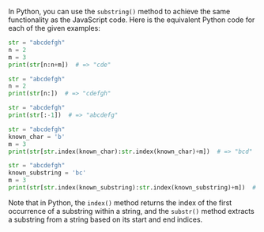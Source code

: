 In Python, you can use the `substring()` method to achieve the same functionality as the JavaScript code. Here is the equivalent Python code for each of the given examples:

```python
str = "abcdefgh"
n = 2
m = 3
print(str[n:n+m])  # => "cde"

str = "abcdefgh"
n = 2
print(str[n:])  # => "cdefgh"

str = "abcdefgh"
print(str[:-1])  # => "abcdefg"

str = "abcdefgh"
known_char = 'b'
m = 3
print(str[str.index(known_char):str.index(known_char)+m])  # => "bcd"

str = "abcdefgh"
known_substring = 'bc'
m = 3
print(str[str.index(known_substring):str.index(known_substring)+m])  # => "bcd"
```
Note that in Python, the `index()` method returns the index of the first occurrence of a substring within a string, and the `substr()` method extracts a substring from a string based on its start and end indices.
